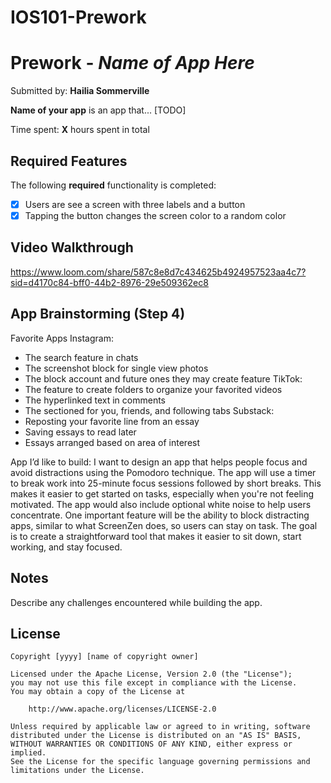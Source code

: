 # IOS101-Prework
# Prework - *Name of App Here*

Submitted by: **Hailia Sommerville**

**Name of your app** is an app that... [TODO] 

Time spent: **X** hours spent in total

## Required Features

The following **required** functionality is completed:

- [X] Users are see a screen with three labels and a button
- [X] Tapping the button changes the screen color to a random color
 
## Video Walkthrough
https://www.loom.com/share/587c8e8d7c434625b4924957523aa4c7?sid=d4170c84-bff0-44b2-8976-29e509362ec8

## App Brainstorming (Step 4)
Favorite Apps
Instagram:
- The search feature in chats
- The screenshot block for single view photos
- The block account and future ones they may create feature
TikTok:
- The feature to create folders to organize your favorited videos
- The hyperlinked text in comments
- The sectioned for you, friends, and following tabs
Substack:
- Reposting your favorite line from an essay
- Saving essays to read later
- Essays arranged based on area of interest 

App I’d like to build:
I want to design an app that helps people focus and avoid distractions using the Pomodoro technique. The app will use a timer to break work into 25-minute focus sessions followed by short breaks. This makes it easier to get started on tasks, especially when you're not feeling motivated. The app would also include optional white noise to help users concentrate. One important feature will be the ability to block distracting apps, similar to what ScreenZen does, so users can stay on task. The goal is to create a straightforward tool that makes it easier to sit down, start working, and stay focused.
## Notes

Describe any challenges encountered while building the app.

## License

    Copyright [yyyy] [name of copyright owner]

    Licensed under the Apache License, Version 2.0 (the "License");
    you may not use this file except in compliance with the License.
    You may obtain a copy of the License at

        http://www.apache.org/licenses/LICENSE-2.0

    Unless required by applicable law or agreed to in writing, software
    distributed under the License is distributed on an "AS IS" BASIS,
    WITHOUT WARRANTIES OR CONDITIONS OF ANY KIND, either express or implied.
    See the License for the specific language governing permissions and
    limitations under the License.
